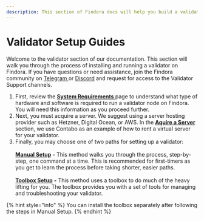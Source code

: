 ```yaml
---
description: This section of Findora docs will help you build a validator node.
---
```


# Validator Setup Guides

Welcome to the validator section of our documentation. This section will walk you through the process of installing and running a validator on Findora. If you have questions or need assistance, join the Findora community on [Telegram ](https://findora.org/telegram)or [Discord](https://findora.org/discord) and request for access to the Validator Support channels.

1. First, review the [**System Requirements** ](system-requirements.md)page to understand what type of hardware and software is required to run a validator node on Findora. You will need this information as you proceed further.
2. Next, you must acquire a server. We suggest using a server hosting provider such as Hetzner, Digital Ocean, or AWS. In the [**Aquire a Server** ](acquire-a-server.md)section, we use Contabo as an example of how to rent a virtual server for your validator.
3. Finally, you may choose one of two paths for setting up a validator:\
   \
   [**Manual Setup**](manual-setup.md) **-** This method walks you through the process, step-by-step, one command at a time. This is recommended for first-timers as you get to learn the process before taking shorter, easier paths.\
   \
   [**Toolbox Setup**](toolbox-setup/) **-** This method uses a toolbox to do much of the heavy lifting for you. The toolbox provides you with a set of tools for managing and troubleshooting your validator.&#x20;

{% hint style="info" %}
You can install the toolbox separately after following the steps in Manual Setup.
{% endhint %}
